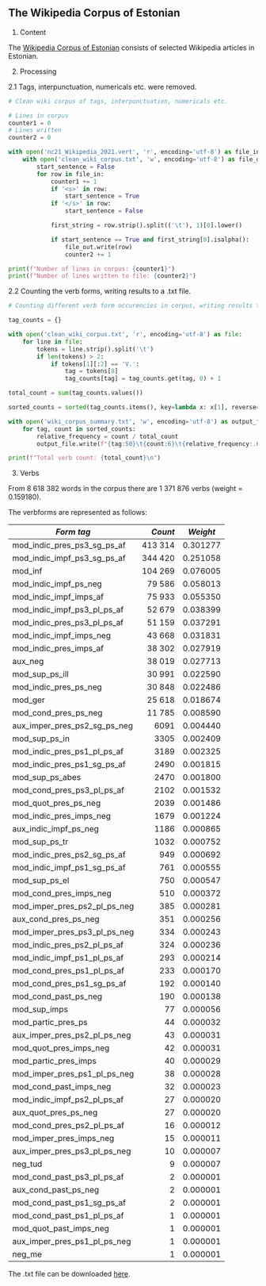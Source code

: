 ## The Wikipedia Corpus of Estonian

1. Content

The [Wikipedia Corpus of Estonian](https://entu.keeleressursid.ee/api2/file-24762?key=G3qonxL3kavZ1NGJ79jk7eIamFRkoLZBMkHCc8jVgudimdUDeSZC5XKrn6U0wxhj) consists of selected Wikipedia articles in Estonian.

2. Processing

2.1 Tags, interpunctuation, numericals etc. were removed.

```python
# Clean wiki corpus of tags, interpunctuation, numericals etc.

# Lines in corpus
counter1 = 0
# Lines written
counter2 = 0

with open('nc21_Wikipedia_2021.vert', 'r', encoding='utf-8') as file_in:
    with open('clean_wiki_corpus.txt', 'w', encoding='utf-8') as file_out:
        start_sentence = False
        for row in file_in:
            counter1 += 1
            if '<s>' in row:
                start_sentence = True
            if '</s>' in row:
                start_sentence = False

            first_string = row.strip().split(('\t'), 1)[0].lower()

            if start_sentence == True and first_string[0].isalpha():
                file_out.write(row)
                counter2 += 1

print(f"Number of lines in corpus: {counter1}")
print(f"Number of lines written to file: {counter2}")
```

2.2 Counting the verb forms, writing results to a .txt file.

```python
# Counting different verb form occurencies in corpus, writing results to .txt file

tag_counts = {}

with open('clean_wiki_corpus.txt', 'r', encoding='utf-8') as file:
    for line in file:
        tokens = line.strip().split('\t')
        if len(tokens) > 2:
            if tokens[1][:2] == 'V.':
                tag = tokens[8]
                tag_counts[tag] = tag_counts.get(tag, 0) + 1

total_count = sum(tag_counts.values())

sorted_counts = sorted(tag_counts.items(), key=lambda x: x[1], reverse=True)

with open('wiki_corpus_summary.txt', 'w', encoding='utf-8') as output_file:
    for tag, count in sorted_counts:
        relative_frequency = count / total_count
        output_file.write(f"{tag:50}\t{count:6}\t{relative_frequency:.6f}\n")

print(f"Total verb count: {total_count}\n")
```

3. Verbs

From 8 618 382 words in the corpus there are 1 371 876 verbs (weight = 0.159180).

The verbforms are represented as follows:

| *Form tag* | *Count* | *Weight* |
| --- | ---: | --- |
| mod_indic_pres_ps3_sg_ps_af                   | 413 314 | 0.301277     |
| mod_indic_impf_ps3_sg_ps_af                   | 344 420 | 0.251058     |
| mod_inf                                       | 104 269 | 0.076005     |
| mod_indic_impf_ps_neg                         | 79 586  | 0.058013     |
| mod_indic_impf_imps_af                        | 75 933  | 0.055350     |
| mod_indic_impf_ps3_pl_ps_af                   | 52 679  | 0.038399     |
| mod_indic_pres_ps3_pl_ps_af                   | 51 159  | 0.037291     |
| mod_indic_impf_imps_neg                       | 43 668  | 0.031831     |
| mod_indic_pres_imps_af                        | 38 302  | 0.027919     |
| aux_neg                                       | 38 019  | 0.027713     |
| mod_sup_ps_ill                                | 30 991  | 0.022590     |
| mod_indic_pres_ps_neg                         | 30 848  | 0.022486     |
| mod_ger                                       | 25 618  | 0.018674     |
| mod_cond_pres_ps_neg                          | 11 785  | 0.008590     |
| aux_imper_pres_ps2_sg_ps_neg                  | 6091   | 0.004440     |
| mod_sup_ps_in                                 | 3305   | 0.002409     |
| mod_indic_pres_ps1_pl_ps_af                   | 3189   | 0.002325     |
| mod_indic_pres_ps1_sg_ps_af                   | 2490   | 0.001815     |
| mod_sup_ps_abes                               | 2470   | 0.001800     |
| mod_cond_pres_ps3_pl_ps_af                    | 2102   | 0.001532     |
| mod_quot_pres_ps_neg                          | 2039   | 0.001486     |
| mod_indic_pres_imps_neg                       | 1679   | 0.001224     |
| aux_indic_impf_ps_neg                         | 1186   | 0.000865     |
| mod_sup_ps_tr                                 | 1032   | 0.000752     |
| mod_indic_pres_ps2_sg_ps_af                   | 949    | 0.000692     |
| mod_indic_impf_ps1_sg_ps_af                   | 761    | 0.000555     |
| mod_sup_ps_el                                 | 750    | 0.000547     |
| mod_cond_pres_imps_neg                        | 510    | 0.000372     |
| mod_imper_pres_ps2_pl_ps_neg                  | 385    | 0.000281     |
| aux_cond_pres_ps_neg                          | 351    | 0.000256     |
| mod_imper_pres_ps3_pl_ps_neg                  | 334    | 0.000243     |
| mod_indic_pres_ps2_pl_ps_af                   | 324    | 0.000236     |
| mod_indic_impf_ps1_pl_ps_af                   | 293    | 0.000214     |
| mod_cond_pres_ps1_pl_ps_af                    | 233    | 0.000170     |
| mod_cond_pres_ps1_sg_ps_af                    | 192    | 0.000140     |
| mod_cond_past_ps_neg                          | 190    | 0.000138     |
| mod_sup_imps                                  | 77     | 0.000056     |
| mod_partic_pres_ps                            | 44     | 0.000032     |
| aux_imper_pres_ps2_pl_ps_neg                  | 43     | 0.000031     |
| mod_quot_pres_imps_neg                        | 42     | 0.000031     |
| mod_partic_pres_imps                          | 40     | 0.000029     |
| mod_imper_pres_ps1_pl_ps_neg                  | 38     | 0.000028     |
| mod_cond_past_imps_neg                        | 32     | 0.000023     |
| mod_indic_impf_ps2_pl_ps_af                   | 27     | 0.000020     |
| aux_quot_pres_ps_neg                          | 27     | 0.000020     |
| mod_cond_pres_ps2_pl_ps_af                    | 16     | 0.000012     |
| mod_imper_pres_imps_neg                       | 15     | 0.000011     |
| aux_imper_pres_ps3_pl_ps_neg                  | 10     | 0.000007     |
| neg_tud                                       | 9      | 0.000007     |
| mod_cond_past_ps3_pl_ps_af                    | 2      | 0.000001     |
| aux_cond_past_ps_neg                          | 2      | 0.000001     |
| mod_cond_past_ps1_sg_ps_af                    | 2      | 0.000001     |
| mod_cond_past_ps1_pl_ps_af                    | 1      | 0.000001     |
| mod_quot_past_imps_neg                        | 1      | 0.000001     |
| aux_imper_pres_ps1_pl_ps_neg                  | 1      | 0.000001     |
| neg_me                                       | 1      | 0.000001     |

The .txt file can be downloaded [here](https://github.com/ahtokiil/ids_2023/blob/main/wiki_corpus_summary.txt).
